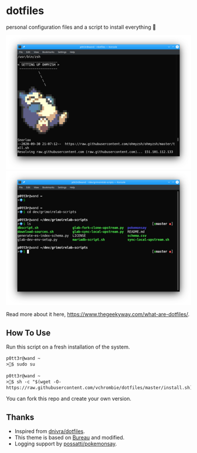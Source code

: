 # dotfiles

personal configuration files and a script to install everything :rice_ball:

![](./output-preview.png)
![](./theme-preview.png)

Read more about it here, https://www.thegeekyway.com/what-are-dotfiles/.

## How To Use

Run this script on a fresh installation of the system.
```
p0tt3r@wand ~
>🔮$ sudo su

p0tt3r@wand ~ 
>🔮$ sh -c "$(wget -O- https://raw.githubusercontent.com/vchrombie/dotfiles/master/install.sh)"
```

You can fork this repo and create your own version.

## Thanks

- Inspired from [dnivra/dotfiles](https://github.com/dnivra/dotfiles).
- This theme is based on [Bureau](https://github.com/robbyrussell/oh-my-zsh/wiki/Themes#bureau) and modified.
- Logging support by [possatti/pokemonsay](https://github.com/possatti/pokemonsay).
